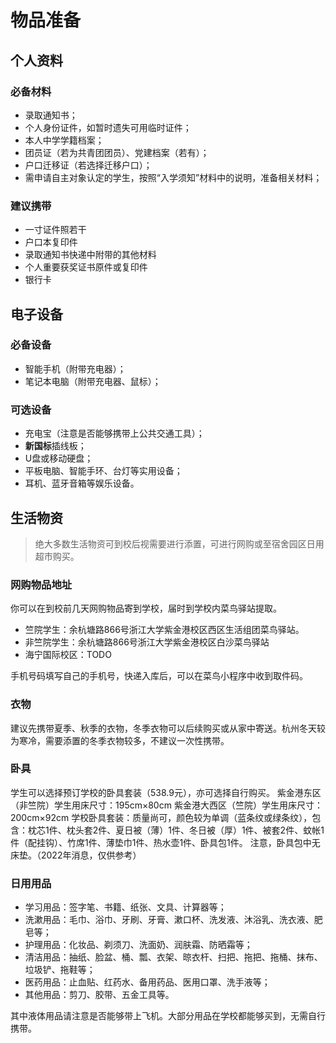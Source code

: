 # 物品准备

## 个人资料

### 必备材料

- 录取通知书；
- 个人身份证件，如暂时遗失可用临时证件；
- 本人中学学籍档案；
- 团员证（若为共青团团员）、党建档案（若有）；
- 户口迁移证（若选择迁移户口）；
- 需申请自主对象认定的学生，按照“入学须知”材料中的说明，准备相关材料；

### 建议携带

- 一寸证件照若干
- 户口本复印件
- 录取通知书快递中附带的其他材料
- 个人重要获奖证书原件或复印件
- 银行卡

## 电子设备

### 必备设备

- 智能手机（附带充电器）；
- 笔记本电脑（附带充电器、鼠标）；

### 可选设备

- 充电宝（注意是否能够携带上公共交通工具）；
- **新国标**插线板；
- U盘或移动硬盘；
- 平板电脑、智能手环、台灯等实用设备；
- 耳机、蓝牙音箱等娱乐设备。

## 生活物资

> 绝大多数生活物资可到校后视需要进行添置，可进行网购或至宿舍园区日用超市购买。

### 网购物品地址

你可以在到校前几天网购物品寄到学校，届时到学校内菜鸟驿站提取。

- 竺院学生：余杭塘路866号浙江大学紫金港校区西区生活组团菜鸟驿站。
- 非竺院学生：余杭塘路866号浙江大学紫金港校区白沙菜鸟驿站
- 海宁国际校区：TODO

手机号码填写自己的手机号，快递入库后，可以在菜鸟小程序中收到取件码。

### 衣物

建议先携带夏季、秋季的衣物，冬季衣物可以后续购买或从家中寄送。杭州冬天较为寒冷，需要添置的冬季衣物较多，不建议一次性携带。

### 卧具

学生可以选择预订学校的卧具套装（538.9元），亦可选择自行购买。
紫金港东区（非竺院）学生用床尺寸：195cm×80cm
紫金港大西区（竺院）学生用床尺寸：200cm×92cm
学校卧具套装：质量尚可，颜色较为单调（蓝条纹或绿条纹），包含：枕芯1件、枕头套2件、夏日被（薄）1件、冬日被（厚）1件、被套2件、蚊帐1件（配挂钩）、竹席1件、薄垫巾1件、热水壶1件、卧具包1件。
注意，卧具包中无床垫。（2022年消息，仅供参考）

### 日用用品

- 学习用品：签字笔、书籍、纸张、文具、计算器等；
- 洗漱用品：毛巾、浴巾、牙刷、牙膏、漱口杯、洗发液、沐浴乳、洗衣液、肥皂等；
- 护理用品：化妆品、剃须刀、洗面奶、润肤霜、防晒霜等；
- 清洁用品：抽纸、脸盆、桶、瓢、衣架、晾衣杆、扫把、拖把、拖桶、抹布、垃圾铲、拖鞋等；
- 医药用品：止血贴、红药水、备用药品、医用口罩、洗手液等；
- 其他用品：剪刀、胶带、五金工具等。

其中液体用品请注意是否能够带上飞机。大部分用品在学校都能够买到，无需自行携带。

